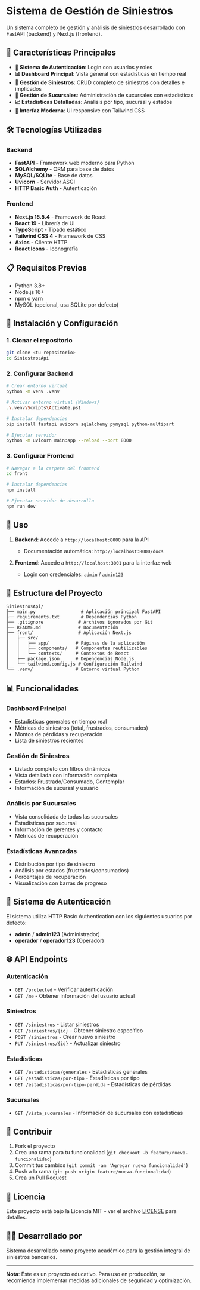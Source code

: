 # Sistema de Gestión de Siniestros

Un sistema completo de gestión y análisis de siniestros desarrollado con FastAPI (backend) y Next.js (frontend).

## 🚀 Características Principales

- **🔐 Sistema de Autenticación**: Login con usuarios y roles
- **📊 Dashboard Principal**: Vista general con estadísticas en tiempo real
- **📝 Gestión de Siniestros**: CRUD completo de siniestros con detalles e implicados
- **🏢 Gestión de Sucursales**: Administración de sucursales con estadísticas
- **📈 Estadísticas Detalladas**: Análisis por tipo, sucursal y estados
- **🎨 Interfaz Moderna**: UI responsive con Tailwind CSS

## 🛠️ Tecnologías Utilizadas

### Backend
- **FastAPI** - Framework web moderno para Python
- **SQLAlchemy** - ORM para base de datos
- **MySQL/SQLite** - Base de datos
- **Uvicorn** - Servidor ASGI
- **HTTP Basic Auth** - Autenticación

### Frontend
- **Next.js 15.5.4** - Framework de React
- **React 19** - Librería de UI
- **TypeScript** - Tipado estático
- **Tailwind CSS 4** - Framework de CSS
- **Axios** - Cliente HTTP
- **React Icons** - Iconografía

## 📋 Requisitos Previos

- Python 3.8+
- Node.js 16+
- npm o yarn
- MySQL (opcional, usa SQLite por defecto)

## 🔧 Instalación y Configuración

### 1. Clonar el repositorio
```bash
git clone <tu-repositorio>
cd SiniestrosApi
```

### 2. Configurar Backend
```bash
# Crear entorno virtual
python -m venv .venv

# Activar entorno virtual (Windows)
.\.venv\Scripts\Activate.ps1

# Instalar dependencias
pip install fastapi uvicorn sqlalchemy pymysql python-multipart

# Ejecutar servidor
python -m uvicorn main:app --reload --port 8000
```

### 3. Configurar Frontend
```bash
# Navegar a la carpeta del frontend
cd front

# Instalar dependencias
npm install

# Ejecutar servidor de desarrollo
npm run dev
```

## 🚀 Uso

1. **Backend**: Accede a `http://localhost:8000` para la API
   - Documentación automática: `http://localhost:8000/docs`

2. **Frontend**: Accede a `http://localhost:3001` para la interfaz web
   - Login con credenciales: `admin` / `admin123`

## 📁 Estructura del Proyecto

```
SiniestrosApi/
├── main.py                 # Aplicación principal FastAPI
├── requirements.txt        # Dependencias Python
├── .gitignore             # Archivos ignorados por Git
├── README.md              # Documentación
├── front/                 # Aplicación Next.js
│   ├── src/
│   │   ├── app/          # Páginas de la aplicación
│   │   ├── components/   # Componentes reutilizables
│   │   └── contexts/     # Contextos de React
│   ├── package.json      # Dependencias Node.js
│   └── tailwind.config.js # Configuración Tailwind
└── .venv/                # Entorno virtual Python
```

## 📊 Funcionalidades

### Dashboard Principal
- Estadísticas generales en tiempo real
- Métricas de siniestros (total, frustrados, consumados)
- Montos de pérdidas y recuperación
- Lista de siniestros recientes

### Gestión de Siniestros
- Listado completo con filtros dinámicos
- Vista detallada con información completa
- Estados: Frustrado/Consumado, Contemplar
- Información de sucursal y usuario

### Análisis por Sucursales
- Vista consolidada de todas las sucursales
- Estadísticas por sucursal
- Información de gerentes y contacto
- Métricas de recuperación

### Estadísticas Avanzadas
- Distribución por tipo de siniestro
- Análisis por estados (frustrados/consumados)
- Porcentajes de recuperación
- Visualización con barras de progreso

## 🔐 Sistema de Autenticación

El sistema utiliza HTTP Basic Authentication con los siguientes usuarios por defecto:

- **admin** / **admin123** (Administrador)
- **operador** / **operador123** (Operador)

## 🌐 API Endpoints

### Autenticación
- `GET /protected` - Verificar autenticación
- `GET /me` - Obtener información del usuario actual

### Siniestros
- `GET /siniestros` - Listar siniestros
- `GET /siniestros/{id}` - Obtener siniestro específico
- `POST /siniestros` - Crear nuevo siniestro
- `PUT /siniestros/{id}` - Actualizar siniestro

### Estadísticas
- `GET /estadisticas/generales` - Estadísticas generales
- `GET /estadisticas/por-tipo` - Estadísticas por tipo
- `GET /estadisticas/por-tipo-perdida` - Estadísticas de pérdidas

### Sucursales
- `GET /vista_sucursales` - Información de sucursales con estadísticas

## 🤝 Contribuir

1. Fork el proyecto
2. Crea una rama para tu funcionalidad (`git checkout -b feature/nueva-funcionalidad`)
3. Commit tus cambios (`git commit -am 'Agregar nueva funcionalidad'`)
4. Push a la rama (`git push origin feature/nueva-funcionalidad`)
5. Crea un Pull Request

## 📝 Licencia

Este proyecto está bajo la Licencia MIT - ver el archivo [LICENSE](LICENSE) para detalles.

## 👨‍💻 Desarrollado por

Sistema desarrollado como proyecto académico para la gestión integral de siniestros bancarios.

---

**Nota**: Este es un proyecto educativo. Para uso en producción, se recomienda implementar medidas adicionales de seguridad y optimización.

